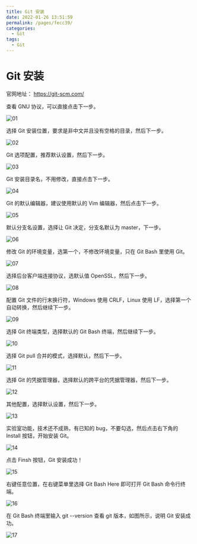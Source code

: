 ```yaml
---
title: Git 安装
date: 2022-01-26 13:51:59
permalink: /pages/fecc39/
categories:
  - Git
tags:
  - Git
---
```

# Git 安装

 官网地址： https://git-scm.com/

查看 GNU 协议，可以直接点击下一步。

![01](https://fastly.jsdelivr.net/gh/xustudyxu/image-hosting@master/studynotes/Git/images/02/01.png)

选择 Git 安装位置，要求是非中文并且没有空格的目录，然后下一步。

![02](https://fastly.jsdelivr.net/gh/xustudyxu/image-hosting@master/studynotes/Git/images/02/02.png)

Git 选项配置，推荐默认设置，然后下一步。

![03](https://fastly.jsdelivr.net/gh/xustudyxu/image-hosting@master/studynotes/Git/images/02/03.png)

Git 安装目录名，不用修改，直接点击下一步。

![04](https://fastly.jsdelivr.net/gh/xustudyxu/image-hosting@master/studynotes/Git/images/02/04.png)

Git 的默认编辑器，建议使用默认的 Vim 编辑器，然后点击下一步。

![05](https://fastly.jsdelivr.net/gh/xustudyxu/image-hosting@master/studynotes/Git/images/02/05.png)

默认分支名设置，选择让 Git 决定，分支名默认为 master，下一步。

![06](https://fastly.jsdelivr.net/gh/xustudyxu/image-hosting@master/studynotes/Git/images/02/06.png)

修改 Git 的环境变量，选第一个，不修改环境变量，只在 Git Bash 里使用 Git。

![07](https://fastly.jsdelivr.net/gh/xustudyxu/image-hosting@master/studynotes/Git/images/02/07.png)

选择后台客户端连接协议，选默认值 OpenSSL，然后下一步。

![08](https://fastly.jsdelivr.net/gh/xustudyxu/image-hosting@master/studynotes/Git/images/02/08.png)

配置 Git 文件的行末换行符，Windows 使用 CRLF，Linux 使用 LF，选择第一个自动转换，然后继续下一步。

![09](https://fastly.jsdelivr.net/gh/xustudyxu/image-hosting@master/studynotes/Git/images/02/09.png)

选择 Git 终端类型，选择默认的 Git Bash 终端，然后继续下一步。

![10](https://fastly.jsdelivr.net/gh/xustudyxu/image-hosting@master/studynotes/Git/images/02/10.png)

选择 Git pull 合并的模式，选择默认，然后下一步。

![11](https://fastly.jsdelivr.net/gh/xustudyxu/image-hosting@master/studynotes/Git/images/02/11.png)

选择 Git 的凭据管理器，选择默认的跨平台的凭据管理器，然后下一步。

![12](https://fastly.jsdelivr.net/gh/xustudyxu/image-hosting@master/studynotes/Git/images/02/12.png)

其他配置，选择默认设置，然后下一步。

![13](https://fastly.jsdelivr.net/gh/xustudyxu/image-hosting@master/studynotes/Git/images/02/13.png)

实验室功能，技术还不成熟，有已知的 bug，不要勾选，然后点击右下角的 Install
按钮，开始安装 Git。

![14](https://fastly.jsdelivr.net/gh/xustudyxu/image-hosting@master/studynotes/Git/images/02/14.png)

点击 Finsh 按钮，Git 安装成功！

![15](https://fastly.jsdelivr.net/gh/xustudyxu/image-hosting@master/studynotes/Git/images/02/15.png)

右键任意位置，在右键菜单里选择 Git Bash Here 即可打开 Git Bash 命令行终端。

![16](https://fastly.jsdelivr.net/gh/xustudyxu/image-hosting@master/studynotes/Git/images/02/16.png)

在 Git Bash 终端里输入 git --version 查看 git 版本，如图所示，说明 Git 安装成功。

![17](https://fastly.jsdelivr.net/gh/xustudyxu/image-hosting@master/studynotes/Git/images/02/17.png)

